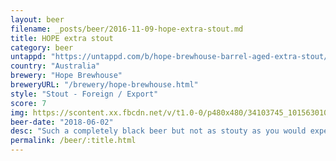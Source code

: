 ```yaml
---
layout: beer
filename: _posts/beer/2016-11-09-hope-extra-stout.md
title: HOPE extra stout
category: beer
untappd: "https://untappd.com/b/hope-brewhouse-barrel-aged-extra-stout/2201950"
country: "Australia"
brewery: "Hope Brewhouse"
breweryURL: "/brewery/hope-brewhouse.html"
style: "Stout - Foreign / Export"
score: 7
img: https://scontent.xx.fbcdn.net/v/t1.0-0/p480x480/34103745_10156301080598745_1015825083366637568_n.jpg?_nc_cat=108&_nc_oc=AQlRzwWttRCyHPgBMlZqVkjm1RD8GJzggsLRzMNc6mmKBdVuqYzl9b6zvgEsFnUepcQ&_nc_ht=scontent.xx&oh=abe0345ea6db4dae60dff81f11fa2154&oe=5DB21F8A
beer-date: "2018-06-02"
desc: "Such a completely black beer but not as stouty as you would expect. Has a sweetness which isn’t too strong. Well rounded and quite smooth"
permalink: /beer/:title.html
---
```

